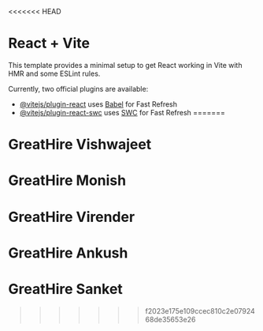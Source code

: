 <<<<<<< HEAD
# React + Vite

This template provides a minimal setup to get React working in Vite with HMR and some ESLint rules.

Currently, two official plugins are available:

- [@vitejs/plugin-react](https://github.com/vitejs/vite-plugin-react/blob/main/packages/plugin-react/README.md) uses [Babel](https://babeljs.io/) for Fast Refresh
- [@vitejs/plugin-react-swc](https://github.com/vitejs/vite-plugin-react-swc) uses [SWC](https://swc.rs/) for Fast Refresh
=======
# GreatHire Vishwajeet
# GreatHire Monish
# GreatHire Virender 
# GreatHire Ankush
# GreatHire Sanket
>>>>>>> f2023e175e109ccec810c2e0792468de35653e26
